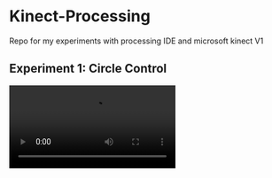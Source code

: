 # Kinect-Processing
Repo for my experiments with processing IDE and microsoft kinect V1

## Experiment 1: Circle Control

![](./GIFS/workingcirlce.mp4)
